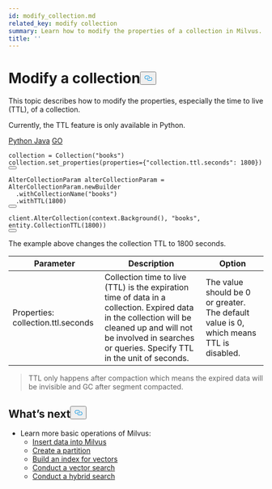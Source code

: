 ```yaml
---
id: modify_collection.md
related_key: modify collection
summary: Learn how to modify the properties of a collection in Milvus.
title: ''
---
```

<h1 id="Modify-a-collection" class="common-anchor-header">Modify a collection<button data-href="#Modify-a-collection" class="anchor-icon" translate="no">
      <svg translate="no"
        aria-hidden="true"
        focusable="false"
        height="20"
        version="1.1"
        viewBox="0 0 16 16"
        width="16"
      >
        <path
          fill="#0092E4"
          fill-rule="evenodd"
          d="M4 9h1v1H4c-1.5 0-3-1.69-3-3.5S2.55 3 4 3h4c1.45 0 3 1.69 3 3.5 0 1.41-.91 2.72-2 3.25V8.59c.58-.45 1-1.27 1-2.09C10 5.22 8.98 4 8 4H4c-.98 0-2 1.22-2 2.5S3 9 4 9zm9-3h-1v1h1c1 0 2 1.22 2 2.5S13.98 12 13 12H9c-.98 0-2-1.22-2-2.5 0-.83.42-1.64 1-2.09V6.25c-1.09.53-2 1.84-2 3.25C6 11.31 7.55 13 9 13h4c1.45 0 3-1.69 3-3.5S14.5 6 13 6z"
        ></path>
      </svg>
    </button></h1><p>This topic describes how to modify the properties, especially the time to live (TTL), of a collection.</p>
<p>Currently, the TTL feature is only available in Python.</p>
<div class="multipleCode">
  <a href="#python">Python </a>
  <a href="#java">Java</a>
  <a href="#go">GO</a>
</div>
<pre><code translate="no" class="language-python">collection = <span class="hljs-title class_">Collection</span>(<span class="hljs-string">&quot;books&quot;</span>)
collection.<span class="hljs-title function_">set_properties</span>(properties={<span class="hljs-string">&quot;collection.ttl.seconds&quot;</span>: <span class="hljs-number">1800</span>})
<button class="copy-code-btn"></button></code></pre>
<pre><code translate="no" class="language-java"><span class="hljs-type">AlterCollectionParam</span> <span class="hljs-variable">alterCollectionParam</span> <span class="hljs-operator">=</span> AlterCollectionParam.newBuilder
  .withCollectionName(<span class="hljs-string">&quot;books&quot;</span>)
  .withTTL(<span class="hljs-number">1800</span>)
<button class="copy-code-btn"></button></code></pre>
<pre><code translate="no" class="language-go">client.<span class="hljs-title class_">AlterCollection</span>(context.<span class="hljs-title class_">Background</span>(), <span class="hljs-string">&quot;books&quot;</span>, entity.<span class="hljs-title class_">CollectionTTL</span>(<span class="hljs-number">1800</span>))
<button class="copy-code-btn"></button></code></pre>
<p>The example above changes the collection TTL to 1800 seconds.</p>
<table>
<thead>
<tr><th>Parameter</th><th>Description</th><th>Option</th></tr>
</thead>
<tbody>
<tr><td>Properties: collection.ttl.seconds</td><td>Collection time to live (TTL) is the expiration time of data in a collection. Expired data in the collection will be cleaned up and will not be involved in searches or queries. Specify TTL in the unit of seconds.</td><td>The value should be 0 or greater. The default value is 0, which means TTL is disabled.</td></tr>
</tbody>
</table>
<blockquote>
<p>TTL only happens after compaction which means the expired data will be invisible and GC after segment compacted.</p>
</blockquote>
<h2 id="Whats-next" class="common-anchor-header">What’s next<button data-href="#Whats-next" class="anchor-icon" translate="no">
      <svg translate="no"
        aria-hidden="true"
        focusable="false"
        height="20"
        version="1.1"
        viewBox="0 0 16 16"
        width="16"
      >
        <path
          fill="#0092E4"
          fill-rule="evenodd"
          d="M4 9h1v1H4c-1.5 0-3-1.69-3-3.5S2.55 3 4 3h4c1.45 0 3 1.69 3 3.5 0 1.41-.91 2.72-2 3.25V8.59c.58-.45 1-1.27 1-2.09C10 5.22 8.98 4 8 4H4c-.98 0-2 1.22-2 2.5S3 9 4 9zm9-3h-1v1h1c1 0 2 1.22 2 2.5S13.98 12 13 12H9c-.98 0-2-1.22-2-2.5 0-.83.42-1.64 1-2.09V6.25c-1.09.53-2 1.84-2 3.25C6 11.31 7.55 13 9 13h4c1.45 0 3-1.69 3-3.5S14.5 6 13 6z"
        ></path>
      </svg>
    </button></h2><ul>
<li>Learn more basic operations of Milvus:
<ul>
<li><a href="/docs/ko/insert_data.md">Insert data into Milvus</a></li>
<li><a href="/docs/ko/create_partition.md">Create a partition</a></li>
<li><a href="/docs/ko/build_index.md">Build an index for vectors</a></li>
<li><a href="/docs/ko/search.md">Conduct a vector search</a></li>
<li><a href="/docs/ko/hybridsearch.md">Conduct a hybrid search</a></li>
</ul></li>
</ul>
